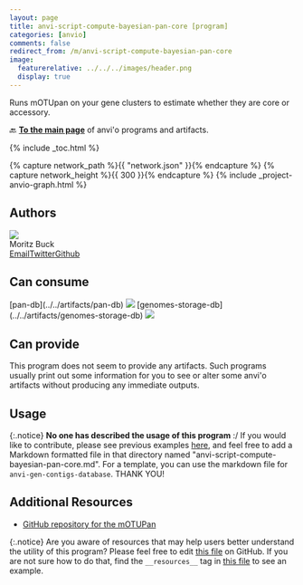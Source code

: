 ```yaml
---
layout: page
title: anvi-script-compute-bayesian-pan-core [program]
categories: [anvio]
comments: false
redirect_from: /m/anvi-script-compute-bayesian-pan-core
image:
  featurerelative: ../../../images/header.png
  display: true
---
```


Runs mOTUpan on your gene clusters to estimate whether they are core or accessory.

🔙 **[To the main page](../../)** of anvi'o programs and artifacts.


{% include _toc.html %}
<div id="svg" class="subnetwork"></div>
{% capture network_path %}{{ "network.json" }}{% endcapture %}
{% capture network_height %}{{ 300 }}{% endcapture %}
{% include _project-anvio-graph.html %}


## Authors

<div class="page-author"><div class="page-author-info"><div class="page-person-photo"><img class="page-person-photo-img" src="../../images/authors/no-avatar.png" /></div><div class="page-person-info-box"><span class="page-author-name">Moritz Buck</span><div class="page-author-social-box"><a href="mailto:moritz.buck@slu.se" class="person-social" target="_blank"><i class="fa fa-fw fa-envelope-square"></i>Email</a><a href="http://twitter.com/MetaMoritz" class="person-social" target="_blank"><i class="fa fa-fw fa-twitter-square"></i>Twitter</a><a href="http://github.com/moritzbuck" class="person-social" target="_blank"><i class="fa fa-fw fa-github"></i>Github</a></div></div></div></div>



## Can consume


<p style="text-align: left" markdown="1"><span class="artifact-r">[pan-db](../../artifacts/pan-db) <img src="../../images/icons/DB.png" class="artifact-icon-mini" /></span> <span class="artifact-r">[genomes-storage-db](../../artifacts/genomes-storage-db) <img src="../../images/icons/DB.png" class="artifact-icon-mini" /></span></p>


## Can provide


This program does not seem to provide any artifacts. Such programs usually print out some information for you to see or alter some anvi'o artifacts without producing any immediate outputs.


## Usage


{:.notice}
**No one has described the usage of this program** :/ If you would like to contribute, please see previous examples [here](https://github.com/merenlab/anvio/tree/master/anvio/docs/programs), and feel free to add a Markdown formatted file in that directory named "anvi-script-compute-bayesian-pan-core.md". For a template, you can use the markdown file for `anvi-gen-contigs-database`. THANK YOU!


## Additional Resources


* [GitHub repository for the mOTUPan](https://github.com/moritzbuck/mOTUlizer/)


{:.notice}
Are you aware of resources that may help users better understand the utility of this program? Please feel free to edit [this file](https://github.com/merenlab/anvio/tree/master/bin/anvi-script-compute-bayesian-pan-core) on GitHub. If you are not sure how to do that, find the `__resources__` tag in [this file](https://github.com/merenlab/anvio/blob/master/bin/anvi-interactive) to see an example.
